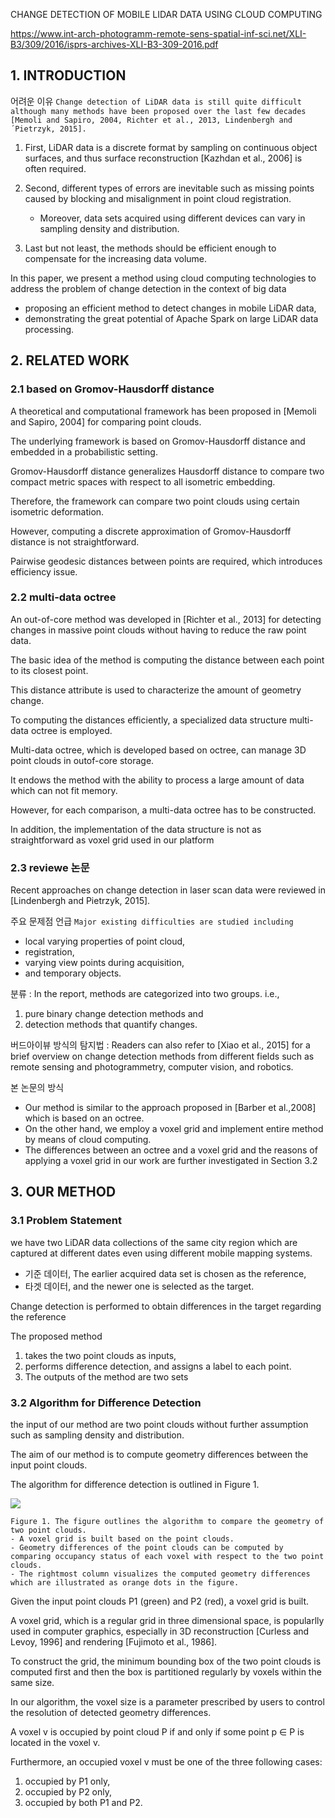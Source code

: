 CHANGE DETECTION OF MOBILE LIDAR DATA USING CLOUD COMPUTING

https://www.int-arch-photogramm-remote-sens-spatial-inf-sci.net/XLI-B3/309/2016/isprs-archives-XLI-B3-309-2016.pdf


## 1. INTRODUCTION

어려운 이유 `Change detection of LiDAR data is still quite difficult although many methods have been proposed over the last few decades [Memoli and Sapiro, 2004, Richter et al., 2013, Lindenbergh and ´Pietrzyk, 2015]. `

1. First, LiDAR data is a discrete format by sampling on continuous object surfaces, and thus surface reconstruction
[Kazhdan et al., 2006] is often required. 

2. Second, different types of errors are inevitable such as missing points caused by blocking and misalignment in point cloud registration. 
    - Moreover, data sets acquired using different devices can vary in sampling density and distribution. 

3. Last but not least, the methods should be efficient enough to compensate for the increasing data volume.


In this paper, we present a method using cloud computing technologies to address the problem of change detection in the context of big data
- proposing an efficient method to detect changes in mobile LiDAR data,
- demonstrating the great potential of Apache Spark on large LiDAR data processing.


## 2. RELATED WORK

### 2.1 based on Gromov-Hausdorff distance

A theoretical and computational framework has been proposed in [Memoli and Sapiro, 2004] for comparing point clouds. 

The underlying framework is based on Gromov-Hausdorff distance and embedded in a probabilistic setting. 

Gromov-Hausdorff distance generalizes Hausdorff distance to compare two compact metric spaces with respect to all isometric embedding. 

Therefore, the framework can compare two point clouds using certain isometric deformation. 

However, computing a discrete approximation of Gromov-Hausdorff distance is not straightforward. 

Pairwise geodesic distances between points are required, which introduces efficiency issue.

### 2.2 multi-data octree

An out-of-core method was developed in [Richter et al., 2013] for detecting changes in massive point clouds without having to reduce the raw point data. 

The basic idea of the method is computing the distance between each point to its closest point. 

This distance attribute is used to characterize the amount of geometry change. 

To computing the distances efficiently, a specialized data structure multi-data octree is employed. 

Multi-data octree, which is developed based on octree, can manage 3D point clouds in outof-core storage. 

It endows the method with the ability to process a large amount of data which can not fit memory. 

However, for each comparison, a multi-data octree has to be constructed. 

In addition, the implementation of the data structure is not as straightforward as voxel grid used in our platform

### 2.3 reviewe 논문 

Recent approaches on change detection in laser scan data were reviewed in [Lindenbergh and Pietrzyk, 2015]. 

주요 문제점 언급 `Major existing difficulties are studied including `
- local varying properties of point cloud, 
- registration, 
- varying view points during acquisition, 
- and temporary objects. 

분류 : In the report, methods are categorized into two groups. i.e., 
1. pure binary change detection methods and 
2. detection methods that quantify changes. 


버드아이뷰 방식의 탐지법 : Readers can also refer to [Xiao et al., 2015] for a brief overview on change detection methods from different fields such as remote sensing and photogrammetry, computer vision, and robotics.

본 논문의 방식 
- Our method is similar to the approach proposed in [Barber et al.,2008] which is based on an octree. 
- On the other hand, we employ a voxel grid and implement entire method by means of cloud computing. 
- The differences between an octree and a voxel grid and the reasons of applying a voxel grid in our work are further
investigated in Section 3.2




## 3. OUR METHOD


### 3.1 Problem Statement

we have two LiDAR data collections of the same city region which are captured at different dates even using different mobile mapping systems. 
- 기준 데이터, The earlier acquired data set is chosen as the reference,
- 타겟 데이터, and the newer one is selected as the target. 

Change detection is performed to obtain differences in the target regarding the reference


The proposed method 
1. takes the two point clouds as inputs, 
2. performs difference detection, and assigns a label to each point. 
3. The outputs of the method are two sets

### 3.2 Algorithm for Difference Detection

the input of our method are two point clouds without further assumption such as sampling density and distribution. 

The aim of our method is to compute geometry differences between the input point clouds.

The algorithm for difference detection is outlined in Figure 1.

![](https://i.imgur.com/p2c0RK2.png)
```
Figure 1. The figure outlines the algorithm to compare the geometry of two point clouds. 
- A voxel grid is built based on the point clouds.
- Geometry differences of the point clouds can be computed by comparing occupancy status of each voxel with respect to the two point clouds. 
- The rightmost column visualizes the computed geometry differences which are illustrated as orange dots in the figure.
```

Given the input point clouds P1 (green) and P2 (red), a voxel grid is built. 

A voxel grid, which is a regular grid in three dimensional space, is popularlly used in computer graphics, especially
in 3D reconstruction [Curless and Levoy, 1996] and rendering [Fujimoto et al., 1986]. 

To construct the grid, the minimum bounding box of the two point clouds is computed first and then the box is partitioned regularly by voxels within the same size. 

In our algorithm, the voxel size is a parameter prescribed by users to control the resolution of detected geometry differences. 

A voxel v is occupied by point cloud P if and only if some point p ∈ P is located in the voxel v. 

Furthermore, an occupied voxel v must be one of the three following cases:
1. occupied by P1 only,
2. occupied by P2 only,
3. occupied by both P1 and P2.








